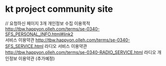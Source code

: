 # kt project community site

// 요청하신 페이지 3개
개인정보 수집 이용목적 http://tbw.happyon.olleh.com/terms/se-0340-SFS_PERSONAL_INFO.html#link2  
서비스 이용약관 http://tbw.happyon.olleh.com/terms/se-0340-SFS_SERVICE.html
라디오 서비스 이용약관 http://tbw.happyon.olleh.com/terms/se-0340-RADIO_SERVICE.html
라디오 개인정보 이용약관 (추가예정) 
